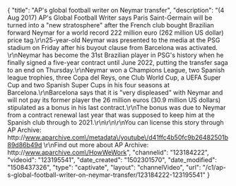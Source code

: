 {
    "title": "AP's global football writer on Neymar transfer",
    "description": "(4 Aug 2017) AP's Global Football Writer says Paris Saint-Germain will be turned into a \"new stratosphere\" after the French club bought Brazilian forward Neymar for a world record 222 million euro (262 million US dollar) price tag.\r\n25-year-old Neymar was presented to the media at the PSG stadium on Friday after his buyout clause from Barcelona was activated. \r\nNeymar has become the 31st Brazilian player in PSG's history when he finally signed a five-year contract until June 2022, putting the transfer saga to an end on Thursday.\r\nNeymar won a Champions League, two Spanish league trophies, three Copa del Reys, one Club World Cup, a UEFA Super Cup and two Spanish Super Cups in his four seasons at Barcelona.\r\nBarcelona says that it is \"very displeased\" with Neymar and will not pay its former player the 26 million euros (30.9 million US dollars) stipulated as a bonus in his last contract.\r\nThe bonus was due to Neymar from a contract renewal last year that was supposed to keep him at the Spanish club through to 2021.\r\n\r\n\r\nYou can license this story through AP Archive: http:\/\/www.aparchive.com\/metadata\/youtube\/d41ffc4b50fc9b26482501b89d86b49d \r\nFind out more about AP Archive: http:\/\/www.aparchive.com\/HowWeWork",
    "channelid": "123184222",
    "videoid": "123195541",
    "date_created": "1502301570",
    "date_modified": "1508437326",
    "type": "captivate",
    "layout": "channelVideo",
    "url": "\/c1\/ap-s-global-football-writer-on-neymar-transfer\/123184222-123195541"
}
